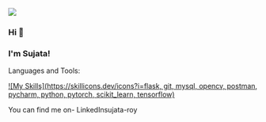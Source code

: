 ![](https://komarev.com/ghpvc/?username=Sujata2017)

### Hi 👋

### I'm Sujata!


Languages and Tools:

[![My Skills](https://skillicons.dev/icons?i=flask, git, mysql, opencv, postman, pycharm, python, pytorch, scikit_learn, tensorflow)](https://skillicons.dev)


You can find me on- LinkedInsujata-roy


                          
<!--
**Sujata2017/Sujata2017** is a ✨ _special_ ✨ repository because its `README.md` (this file) appears on your GitHub profile.

Here are some ideas to get you started:

- 🔭 I’m currently working on ...
- 🌱 I’m currently learning ...
- 👯 I’m looking to collaborate on ...
- 🤔 I’m looking for help with ...
- 💬 Ask me about ...
- 📫 How to reach me: ...
- 😄 Pronouns: ...
- ⚡ Fun fact: ...
-->
